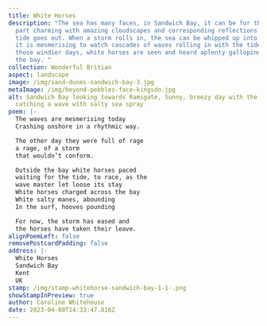 ```yaml
---
title: White Horses
description: "The sea has many faces, in Sandwich Bay, it can be for the most
  part charming with amazing cloudscapes and corresponding reflections as the
  tide goes out. When a storm rolls in, the sea can be whipped up into a frenzy,
  it is mesmerising to watch cascades of waves rolling in with the tide and on
  those windier days, white horses are seen and heard aplenty galloping across
  the bay. "
collection: Wonderful Britian
aspect: landscape
image: /img/sand-dunes-sandwich-bay-3.jpg
metaImage: /img/beyond-pebbles-face-kingsdo.jpg
alt: Sandwich Bay looking towards Ramsgate, Sunny, breezy day with the wind
  catching a wave with salty sea spray
poem: |-
  The waves are mesmerising today
  Crashing onshore in a rhythmic way.

  The other day they were full of rage
  a rage, of a storm
  that wouldn’t conform.

  Outside the bay white horses paced
  waiting for the tide, to race, as the
  wave master let loose its stay
  White horses charged across the bay
  White salty manes, abounding
  In the surf, hooves pounding

  For now, the storm has eased and
  the horses have taken their leave.
alignPoemLeft: false
removePostcardPadding: false
address: |-
  White Horses
  Sandwich Bay
  Kent
  UK
stamp: /img/stamp-whitehorse-sandwich-bay-1-1-.png
showStampInPreview: true
author: Caroline Whitehouse
date: 2023-04-08T14:33:47.816Z
---
```

